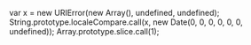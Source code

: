 
var x = new URIError(new Array(), undefined, undefined);
String.prototype.localeCompare.call(x, new Date(0, 0, 0, 0, 0, 0, undefined));
Array.prototype.slice.call(1);

